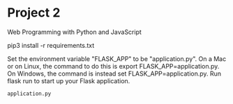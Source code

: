 # Project 2

Web Programming with Python and JavaScript

pip3 install -r requirements.txt

Set the environment variable "FLASK_APP" to be "application.py". On a Mac or on Linux, the command to do this is export FLASK_APP=application.py. On Windows, the command is instead set FLASK_APP=application.py.
Run flask run to start up your Flask application.

<code class="highlighter-rouge">application.py</code>
